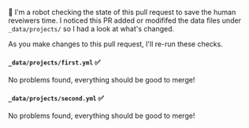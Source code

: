 <!-- PULL REQUEST ANALYZER GITHUB ACTION -->

:wave: I'm a robot checking the state of this pull request to save the human reveiwers time. I noticed this PR added or modififed the data files under `_data/projects/` so I had a look at what's changed.

As you make changes to this pull request, I'll re-run these checks.

#### `_data/projects/first.yml` :white_check_mark:
No problems found, everything should be good to merge!

#### `_data/projects/second.yml` :white_check_mark:
No problems found, everything should be good to merge!
